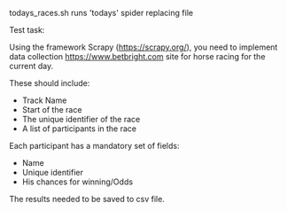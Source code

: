 todays_races.sh runs 'todays' spider replacing file


Test task:

Using the framework Scrapy (https://scrapy.org/), you need to implement data collection 
https://www.betbright.com site for horse racing for the current day.

These should include:

- Track Name
- Start of the race
- The unique identifier of the race
- A list of participants in the race

Each participant has a mandatory set of fields:

- Name
- Unique identifier
- His chances for winning/Odds

The results needed to be saved to csv file.
